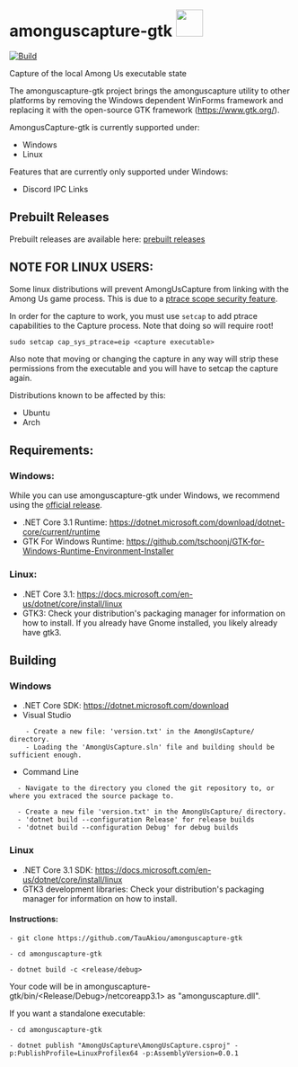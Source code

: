 # amonguscapture-gtk <img src="AmongUsCapture/icon.ico" width="48">
[![Build](https://github.com/TauAkiou/amonguscapture-gtk/workflows/Beta%20releases/badge.svg)](https://github.com/tauakiou/amonguscapture-gtk/actions?query=Beta%20releases)

Capture of the local Among Us executable state

The amonguscapture-gtk project brings the amonguscapture utility to other platforms by removing the Windows dependent WinForms framework and replacing it with the open-source GTK framework (https://www.gtk.org/).

AmongusCapture-gtk is currently supported under:
* Windows
* Linux

Features that are currently only supported under Windows:
* Discord IPC Links

## Prebuilt Releases
Prebuilt releases are available here: [prebuilt releases](https://github.com/TauAkiou/amonguscapture-gtk/releases)

## NOTE FOR LINUX USERS:

Some linux distributions will prevent AmongUsCapture from linking with the Among Us game process. This is due to a [ptrace scope security feature](https://askubuntu.com/questions/146160/what-is-the-ptrace-scope-workaround-for-wine-programs-and-are-there-any-risks).

In order for the capture to work, you must use `setcap` to add ptrace capabilities to the Capture process. Note that doing so will require root!

```
sudo setcap cap_sys_ptrace=eip <capture executable>
```

Also note that moving or changing the capture in any way will strip these permissions from the executable and you will have to setcap the capture again.

Distributions known to be affected by this:
* Ubuntu
* Arch

## Requirements:

### Windows:

While you can use amonguscapture-gtk under Windows, we recommend using the [official release](https://github.com/denverquane/amonguscapture).

* .NET Core 3.1 Runtime: https://dotnet.microsoft.com/download/dotnet-core/current/runtime
* GTK For Windows Runtime: https://github.com/tschoonj/GTK-for-Windows-Runtime-Environment-Installer

### Linux:

* .NET Core 3.1: https://docs.microsoft.com/en-us/dotnet/core/install/linux
* GTK3: Check your distribution's packaging manager for information on how to install. If you already have Gnome installed, you likely already have gtk3.

## Building

### Windows


* .NET Core SDK: https://dotnet.microsoft.com/download
* Visual Studio
```
    - Create a new file: 'version.txt' in the AmongUsCapture/ directory.
    - Loading the 'AmongUsCapture.sln' file and building should be sufficient enough.
```
    
 * Command Line
```
  - Navigate to the directory you cloned the git repository to, or where you extraced the source package to.
  
  - Create a new file 'version.txt' in the AmongUsCapture/ directory.
  - 'dotnet build --configuration Release' for release builds
  - 'dotnet build --configuration Debug' for debug builds
```


    
### Linux
* .NET Core 3.1 SDK: https://docs.microsoft.com/en-us/dotnet/core/install/linux
* GTK3 development libraries: Check your distribution's packaging manager for information on how to install.

#### Instructions: 

```
- git clone https://github.com/TauAkiou/amonguscapture-gtk

- cd amonguscapture-gtk

- dotnet build -c <release/debug>
```

Your code will be in amonguscapture-gtk/bin/<Release/Debug>/netcoreapp3.1> as "amonguscapture.dll".

If you want a standalone executable: 

```
- cd amonguscapture-gtk

- dotnet publish "AmongUsCapture\AmongUsCapture.csproj" -p:PublishProfile=LinuxProfilex64 -p:AssemblyVersion=0.0.1
```



